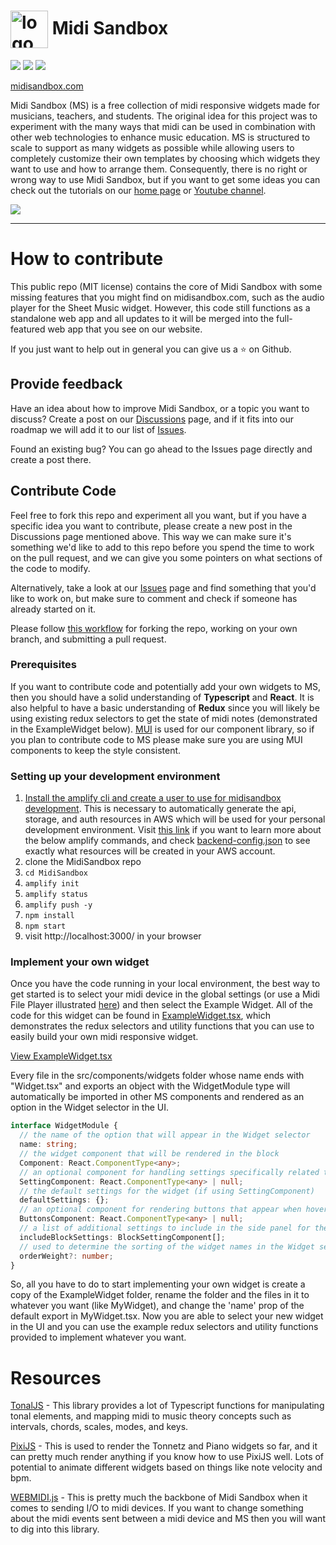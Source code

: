 # <img alt="logo" align="center" src="https://midisandbox.com/wp-content/uploads/2022/11/ms_logo_500.png" height="60"/> Midi Sandbox


![](https://img.shields.io/website?up_message=online&url=https%3A%2F%2Fmidisandbox.com%2F) ![](https://img.shields.io/github/last-commit/jdlee022/midisandbox) ![](https://img.shields.io/github/license/jdlee022/midisandbox)

[midisandbox.com](https://midisandbox.com/)

Midi Sandbox (MS) is a free collection of midi responsive widgets made for musicians, teachers, and students. The original idea for this project was to experiment with the many ways that midi can be used in combination with other web technologies to enhance music education. MS is structured to scale to support as many widgets as possible while allowing users to completely customize their own templates by choosing which widgets they want to use and how to arrange them. Consequently, there is no right or wrong way to use Midi Sandbox, but if you want to get some ideas you can check out the tutorials on our [home page](https://midisandbox.com) or [Youtube channel](https://www.youtube.com/channel/UC_BY6HSKHZgZDdBUypbiXmw/videos).

![](https://midisandbox.com/wp-content/uploads/2022/08/sandbox-setup-1.gif)

<hr>

# How to contribute

This public repo (MIT license) contains the core of Midi Sandbox with some missing features that you might find on midisandbox.com, such as the audio player for the Sheet Music widget. However, this code still functions as a standalone web app and all updates to it will be merged into the full-featured web app that you see on our website.

If you just want to help out in general you can give us a ⭐ on Github.

## Provide feedback

Have an idea about how to improve Midi Sandbox, or a topic you want to discuss? Create a post on our [Discussions](https://github.com/midisandbox/MidiSandbox/discussions) page, and if it fits into our roadmap we will add it to our list of [Issues](https://github.com/midisandbox/MidiSandbox/issues).

Found an existing bug? You can go ahead to the Issues page directly and create a post there.

## Contribute Code

Feel free to fork this repo and experiment all you want, but if you have a specific idea you want to contribute, please create a new post in the Discussions page mentioned above. This way we can make sure it's something we'd like to add to this repo before you spend the time to work on the pull request, and we can give you some pointers on what sections of the code to modify.

Alternatively, take a look at our [Issues](https://github.com/midisandbox/MidiSandbox/issues) page and find something that you'd like to work on, but make sure to comment and check if someone has already started on it.

Please follow [this workflow](https://gist.github.com/Chaser324/ce0505fbed06b947d962) for forking the repo, working on your own branch, and submitting a pull request.

### Prerequisites
If you want to contribute code and potentially add your own widgets to MS, then you should have a solid understanding of **Typescript** and **React**. It is also helpful to have a basic understanding of **Redux** since you will likely be using existing redux selectors to get the state of midi notes (demonstrated in the ExampleWidget below). [MUI](https://mui.com/) is used for our component library, so if you plan to contribute code to MS please make sure you are using MUI components to keep the style consistent.

### Setting up your development environment
1. [Install the amplify cli and create a user to use for midisandbox development](https://docs.amplify.aws/cli/start/install/). This is necessary to automatically generate the api, storage, and auth resources in AWS which will be used for your personal development environment. Visit [this link](https://docs.amplify.aws/cli/start/workflows/) if you want to learn more about the below amplify commands, and check [backend-config.json](https://github.com/midisandbox/MidiSandbox/blob/master/amplify/backend/backend-config.json) to see exactly what resources will be created in your AWS account.
2. clone the MidiSandbox repo 
3. `cd MidiSandbox`
4. `amplify init`
5. `amplify status`
6. `amplify push -y`
7. `npm install`
8. `npm start`
9.  visit http://localhost:3000/ in your browser

### Implement your own widget

Once you have the code running in your local environment, the best way to get started is to select your midi device in the global settings (or use a Midi File Player illustrated [here](https://www.youtube.com/watch?v=vktB_cEJWqw)) and then select the Example Widget. All of the code for this widget can be found in [ExampleWidget.tsx](https://github.com/midisandbox/MidiSandbox/blob/master/src/components/widgets/ExampleWidget/ExampleWidget.tsx), which demonstrates the redux selectors and utility functions that you can use to easily build your own midi responsive widget.

[View ExampleWidget.tsx](https://github.com/midisandbox/MidiSandbox/blob/master/src/components/widgets/ExampleWidget/ExampleWidget.tsx)

Every file in the src/components/widgets folder whose name ends with "Widget.tsx" and exports an object with the WidgetModule type will automatically be imported in other MS components and rendered as an option in the Widget selector in the UI.
```typescript
interface WidgetModule {
  // the name of the option that will appear in the Widget selector
  name: string;
  // the widget component that will be rendered in the block
  Component: React.ComponentType<any>;
  // an optional component for handling settings specifically related to this widget
  SettingComponent: React.ComponentType<any> | null;
  // the default settings for the widget (if using SettingComponent)
  defaultSettings: {};
  // an optional component for rendering buttons that appear when hovering the widget
  ButtonsComponent: React.ComponentType<any> | null;
  // a list of additional settings to include in the side panel for the widget (such as Midi Input)
  includeBlockSettings: BlockSettingComponent[];
  // used to determine the sorting of the widget names in the Widget selector
  orderWeight?: number;
}
```
So, all you have to do to start implementing your own widget is create a copy of the ExampleWidget folder, rename the folder and the files in it to whatever you want (like MyWidget), and change the 'name' prop of the default export in MyWidget.tsx. Now you are able to select your new widget in the UI and you can use the example redux selectors and utility functions provided to implement whatever you want.

# Resources

[TonalJS](https://github.com/tonaljs/tonal) - This library provides a lot of Typescript functions for manipulating tonal elements, and mapping midi to music theory concepts such as intervals, chords, scales, modes, and keys.

[PixiJS](https://reactpixi.org/) - This is used to render the Tonnetz and Piano widgets so far, and it can pretty much render anything if you know how to use PixiJS well. Lots of potential to animate different widgets based on things like note velocity and bpm.

[WEBMIDI.js](https://webmidijs.org/) - This is pretty much the backbone of Midi Sandbox when it comes to sending I/O to midi devices. If you want to change something about the midi events sent between a midi device and MS then you will want to dig into this library.